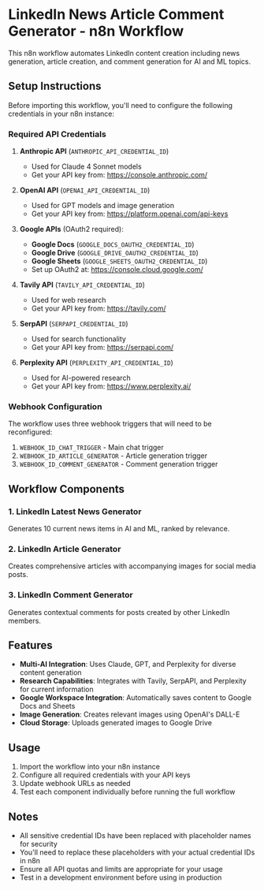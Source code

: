 # LinkedIn News Article Comment Generator - n8n Workflow

This n8n workflow automates LinkedIn content creation including news generation, article creation, and comment generation for AI and ML topics.

## Setup Instructions

Before importing this workflow, you'll need to configure the following credentials in your n8n instance:

### Required API Credentials

1. **Anthropic API** (`ANTHROPIC_API_CREDENTIAL_ID`)
   - Used for Claude 4 Sonnet models
   - Get your API key from: https://console.anthropic.com/

2. **OpenAI API** (`OPENAI_API_CREDENTIAL_ID`)
   - Used for GPT models and image generation
   - Get your API key from: https://platform.openai.com/api-keys

3. **Google APIs** (OAuth2 required):
   - **Google Docs** (`GOOGLE_DOCS_OAUTH2_CREDENTIAL_ID`)
   - **Google Drive** (`GOOGLE_DRIVE_OAUTH2_CREDENTIAL_ID`)
   - **Google Sheets** (`GOOGLE_SHEETS_OAUTH2_CREDENTIAL_ID`)
   - Set up OAuth2 at: https://console.cloud.google.com/

4. **Tavily API** (`TAVILY_API_CREDENTIAL_ID`)
   - Used for web research
   - Get your API key from: https://tavily.com/

5. **SerpAPI** (`SERPAPI_CREDENTIAL_ID`)
   - Used for search functionality
   - Get your API key from: https://serpapi.com/

6. **Perplexity API** (`PERPLEXITY_API_CREDENTIAL_ID`)
   - Used for AI-powered research
   - Get your API key from: https://www.perplexity.ai/

### Webhook Configuration

The workflow uses three webhook triggers that will need to be reconfigured:

1. `WEBHOOK_ID_CHAT_TRIGGER` - Main chat trigger
2. `WEBHOOK_ID_ARTICLE_GENERATOR` - Article generation trigger
3. `WEBHOOK_ID_COMMENT_GENERATOR` - Comment generation trigger

## Workflow Components

### 1. LinkedIn Latest News Generator
Generates 10 current news items in AI and ML, ranked by relevance.

### 2. LinkedIn Article Generator
Creates comprehensive articles with accompanying images for social media posts.

### 3. LinkedIn Comment Generator
Generates contextual comments for posts created by other LinkedIn members.

## Features

- **Multi-AI Integration**: Uses Claude, GPT, and Perplexity for diverse content generation
- **Research Capabilities**: Integrates with Tavily, SerpAPI, and Perplexity for current information
- **Google Workspace Integration**: Automatically saves content to Google Docs and Sheets
- **Image Generation**: Creates relevant images using OpenAI's DALL-E
- **Cloud Storage**: Uploads generated images to Google Drive

## Usage

1. Import the workflow into your n8n instance
2. Configure all required credentials with your API keys
3. Update webhook URLs as needed
4. Test each component individually before running the full workflow

## Notes

- All sensitive credential IDs have been replaced with placeholder names for security
- You'll need to replace these placeholders with your actual credential IDs in n8n
- Ensure all API quotas and limits are appropriate for your usage
- Test in a development environment before using in production
